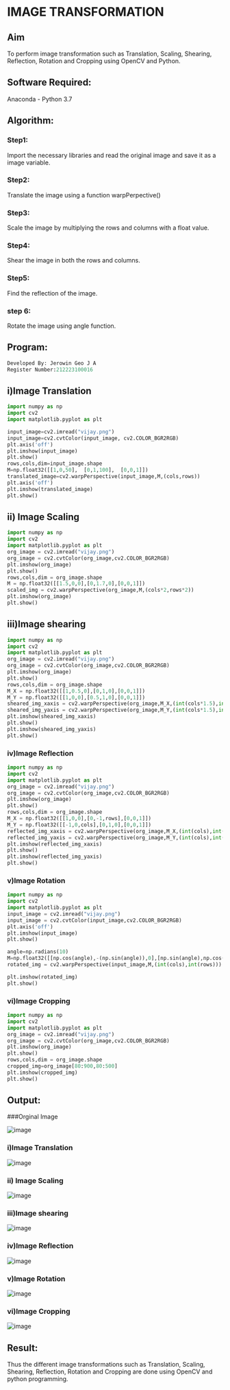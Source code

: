 # IMAGE TRANSFORMATION


## Aim
To perform image transformation such as Translation, Scaling, Shearing, Reflection, Rotation and Cropping using OpenCV and Python.

## Software Required:
Anaconda - Python 3.7

## Algorithm:
### Step1:
Import the necessary libraries and read the original image and save it as a image variable.

### Step2:
Translate the image using a function warpPerpective()

### Step3:
Scale the image by multiplying the rows and columns with a float value.

### Step4:
Shear the image in both the rows and columns.

### Step5:
Find the reflection of the image.

### step 6:
Rotate the image using angle function.


## Program:
```python
Developed By: Jerowin Geo J A
Register Number:212223100016
```

## i)Image Translation

```python
import numpy as np
import cv2
import matplotlib.pyplot as plt

input_image=cv2.imread("vijay.png")
input_image=cv2.cvtColor(input_image, cv2.COLOR_BGR2RGB)
plt.axis('off')
plt.imshow(input_image)
plt.show()
rows,cols,dim=input_image.shape
M=np.float32([[1,0,50],  [0,1,100],  [0,0,1]])
translated_image=cv2.warpPerspective(input_image,M,(cols,rows))
plt.axis('off')
plt.imshow(translated_image)
plt.show()
```

## ii) Image Scaling

```python
import numpy as np
import cv2
import matplotlib.pyplot as plt
org_image = cv2.imread("vijay.png")
org_image = cv2.cvtColor(org_image,cv2.COLOR_BGR2RGB)
plt.imshow(org_image)
plt.show()
rows,cols,dim = org_image.shape
M = np.float32([[1.5,0,0],[0,1.7,0],[0,0,1]])
scaled_img = cv2.warpPerspective(org_image,M,(cols*2,rows*2))
plt.imshow(org_image)
plt.show()
```


## iii)Image shearing

```python
import numpy as np
import cv2
import matplotlib.pyplot as plt
org_image = cv2.imread("vijay.png")
org_image = cv2.cvtColor(org_image,cv2.COLOR_BGR2RGB)
plt.imshow(org_image)
plt.show()
rows,cols,dim = org_image.shape
M_X = np.float32([[1,0.5,0],[0,1,0],[0,0,1]])
M_Y = np.float32([[1,0,0],[0.5,1,0],[0,0,1]])
sheared_img_xaxis = cv2.warpPerspective(org_image,M_X,(int(cols*1.5),int(rows*1.5)))
sheared_img_yaxis = cv2.warpPerspective(org_image,M_Y,(int(cols*1.5),int(rows*1.5)))
plt.imshow(sheared_img_xaxis)
plt.show()
plt.imshow(sheared_img_yaxis)
plt.show()
```


### iv)Image Reflection

```python
import numpy as np
import cv2
import matplotlib.pyplot as plt
org_image = cv2.imread("vijay.png")
org_image = cv2.cvtColor(org_image,cv2.COLOR_BGR2RGB)
plt.imshow(org_image)
plt.show()
rows,cols,dim = org_image.shape
M_X = np.float32([[1,0,0],[0,-1,rows],[0,0,1]])
M_Y = np.float32([[-1,0,cols],[0,1,0],[0,0,1]])
reflected_img_xaxis = cv2.warpPerspective(org_image,M_X,(int(cols),int(rows)))
reflected_img_yaxis = cv2.warpPerspective(org_image,M_Y,(int(cols),int(rows)))
plt.imshow(reflected_img_xaxis)
plt.show()
plt.imshow(reflected_img_yaxis)
plt.show()
```


### v)Image Rotation
```python
import numpy as np
import cv2
import matplotlib.pyplot as plt
input_image = cv2.imread("vijay.png")
input_image = cv2.cvtColor(input_image,cv2.COLOR_BGR2RGB)
plt.axis('off')
plt.imshow(input_image)
plt.show()

angle=np.radians(10)
M=np.float32([[np.cos(angle),-(np.sin(angle)),0],[np.sin(angle),np.cos(angle),0],[0,0,1]])
rotated_img = cv2.warpPerspective(input_image,M,(int(cols),int(rows)))

plt.imshow(rotated_img)
plt.show()
```



### vi)Image Cropping
```python
import numpy as np
import cv2
import matplotlib.pyplot as plt
org_image = cv2.imread("vijay.png")
org_image = cv2.cvtColor(org_image,cv2.COLOR_BGR2RGB)
plt.imshow(org_image)
plt.show()
rows,cols,dim = org_image.shape
cropped_img=org_image[80:900,80:500]
plt.imshow(cropped_img)
plt.show()
```

## Output:
###Orginal Image

![image](https://github.com/user-attachments/assets/714f7eeb-9a86-4800-a018-2d8d49adb66a)


### i)Image Translation

![image](https://github.com/user-attachments/assets/906b7378-ba3b-4a61-9dc2-8a89ecd7e1da)




### ii) Image Scaling

![image](https://github.com/user-attachments/assets/eb445e52-4b26-4ba8-b40b-da05b417411b)






### iii)Image shearing


![image](https://github.com/user-attachments/assets/d656b24a-f228-4fd4-b636-e68efe773e33)


### iv)Image Reflection

![image](https://github.com/user-attachments/assets/bc8839fa-6281-4c56-90f2-0092c1e1001a)




### v)Image Rotation

![image](https://github.com/user-attachments/assets/fb6bc5bd-bcdd-45a5-9d96-309db75040bd)




### vi)Image Cropping

![image](https://github.com/user-attachments/assets/9376851d-c010-49cb-a540-1aecdb619ff5)





## Result: 

Thus the different image transformations such as Translation, Scaling, Shearing, Reflection, Rotation and Cropping are done using OpenCV and python programming.
